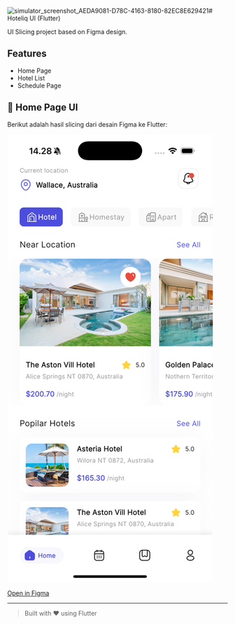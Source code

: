 ![simulator_screenshot_AEDA9081-D78C-4163-8180-82EC8E629421](https://github.com/user-attachments/assets/674b1905-c4f2-42db-a9f9-ff4f8ff43392)# Hoteliq UI (Flutter)

UI Slicing project based on Figma design.

## Features
- Home Page
- Hotel List
- Schedule Page

## 📱 Home Page UI

Berikut adalah hasil slicing dari desain Figma ke Flutter:

![Home UI](./home_ui.png)



[Open in Figma](https://www.figma.com/community/file/1169928945460966636/hoteliq-booking-hotel-app-design)

---

> Built with ❤️ using Flutter

